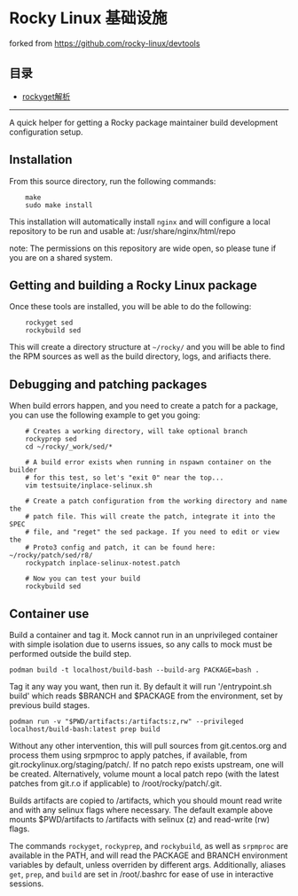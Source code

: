 
#  Rocky Linux 基础设施

forked from https://github.com/rocky-linux/devtools

## 目录

* [rockyget解析](bin/rockyget解析.md)


---

A quick helper for getting a Rocky package maintainer build development
configuration setup.

## Installation
From this source directory, run the following commands:


```
    make
    sudo make install
```

This installation will automatically install `nginx` and will configure a
local repository to be run and usable at: /usr/share/nginx/html/repo

note: The permissions on this repository are wide open, so please tune if
you are on a shared system.


## Getting and building a Rocky Linux package
Once these tools are installed, you will be able to do the following:

```
    rockyget sed
    rockybuild sed
```

This will create a directory structure at `~/rocky/` and you will be able
to find the RPM sources as well as the build directory, logs, and
arifiacts there.

## Debugging and patching packages
When build errors happen, and you need to create a patch for a package,
you can use the following example to get you going:

```
    # Creates a working directory, will take optional branch
    rockyprep sed
    cd ~/rocky/_work/sed/*

    # A build error exists when running in nspawn container on the builder
    # for this test, so let's "exit 0" near the top...
    vim testsuite/inplace-selinux.sh

    # Create a patch configuration from the working directory and name the
    # patch file. This will create the patch, integrate it into the SPEC
    # file, and "reget" the sed package. If you need to edit or view the
    # Proto3 config and patch, it can be found here: ~/rocky/patch/sed/r8/
    rockypatch inplace-selinux-notest.patch

    # Now you can test your build
    rockybuild sed

```

## Container use


Build a container and tag it. Mock cannot run in an unprivileged container with
simple isolation due to userns issues, so any calls to mock must be performed
outside the build step.

```
podman build -t localhost/build-bash --build-arg PACKAGE=bash .
```

Tag it any way you want, then run it. By default it will run '/entrypoint.sh
build' which reads $BRANCH and $PACKAGE from the environment, set by previous
build stages. 

```
podman run -v "$PWD/artifacts:/artifacts:z,rw" --privileged localhost/build-bash:latest prep build
```

Without any other intervention, this will pull sources from git.centos.org and process them using srpmproc to apply patches, if available, from git.rockylinux.org/staging/patch/. If no patch repo exists upstream, one will be created. Alternatively, volume mount a local patch repo (with the latest patches from git.r.o if applicable) to /root/rocky/patch/<package>.git.

Builds artifacts are copied to /artifacts, which you should mount read write and with any selinux flags where necessary. The default example above mounts $PWD/artifacts to /artifacts with selinux (z) and read-write (rw) flags.


The commands `rockyget`, `rockyprep`, and `rockybuild`, as well as `srpmproc` are available in the PATH, and will read the PACKAGE and BRANCH environment variables by default, unless overriden by different args. Additionally, aliases `get`, `prep`, and `build` are set in /root/.bashrc for ease of use in interactive sessions.

